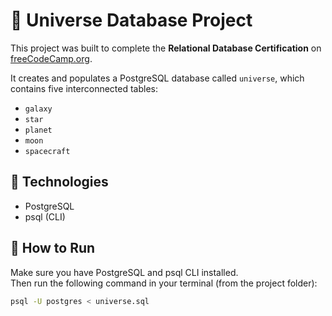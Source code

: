 # 🌌 Universe Database Project

This project was built to complete the **Relational Database Certification** on [freeCodeCamp.org](https://www.freecodecamp.org/learn/relational-database/).

It creates and populates a PostgreSQL database called `universe`, which contains five interconnected tables:
- `galaxy`
- `star`
- `planet`
- `moon`
- `spacecraft`

## 🧪 Technologies
- PostgreSQL
- psql (CLI)

## 🚀 How to Run

Make sure you have PostgreSQL and psql CLI installed.  
Then run the following command in your terminal (from the project folder):

```bash
psql -U postgres < universe.sql

